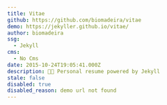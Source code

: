 ```yaml
---
title: Vitae
github: https://github.com/biomadeira/vitae
demo: https://jekyller.github.io/vitae/
author: biomadeira
ssg:
  - Jekyll
cms:
  - No Cms
date: 2015-10-24T19:05:41.000Z
description: 👨‍💼 Personal resume powered by Jekyll
stale: false
disabled: true
disabled_reason: demo url not found
---
```

